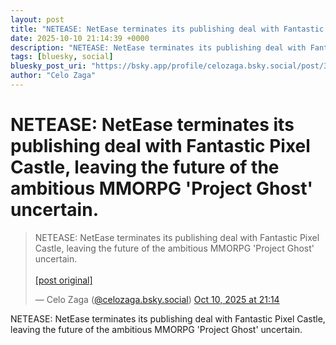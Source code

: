 ```yaml
---
layout: post
title: "NETEASE: NetEase terminates its publishing deal with Fantastic Pixel Castle, leaving the future of the ambitious MMORPG 'Project Ghost' uncertain."
date: 2025-10-10 21:14:39 +0000
description: "NETEASE: NetEase terminates its publishing deal with Fantastic Pixel Castle, leaving the future of the ambitious MMORPG 'Project Ghost' uncertain."
tags: [bluesky, social]
bluesky_post_uri: "https://bsky.app/profile/celozaga.bsky.social/post/3m2ulnwmhel2q"
author: "Celo Zaga"
---
```


<h1 class="bluesky-post-title">NETEASE: NetEase terminates its publishing deal with Fantastic Pixel Castle, leaving the future of the ambitious MMORPG 'Project Ghost' uncertain.</h1>


<blockquote class="bluesky-embed" data-bluesky-uri="at://did:plc:lmh6rennptq77inaztnovw4b/app.bsky.feed.post/3m2ulnwmhel2q" data-bluesky-embed-color-mode="system">
<p lang="">NETEASE: NetEase terminates its publishing deal with Fantastic Pixel Castle, leaving the future of the ambitious MMORPG 'Project Ghost' uncertain.<br><br><a href="https://bsky.app/profile/celozaga.bsky.social/post/3m2ulnwmhel2q">[post original]</a></p>
&mdash; Celo Zaga (<a href="https://bsky.app/profile/did:plc:lmh6rennptq77inaztnovw4b">@celozaga.bsky.social</a>) <a href="https://bsky.app/profile/celozaga.bsky.social/post/3m2ulnwmhel2q">Oct 10, 2025 at 21:14</a>
</blockquote>
<script async src="https://embed.bsky.app/static/embed.js" charset="utf-8"></script>


<p class="bluesky-post-description">NETEASE: NetEase terminates its publishing deal with Fantastic Pixel Castle, leaving the future of the ambitious MMORPG 'Project Ghost' uncertain.</p>

